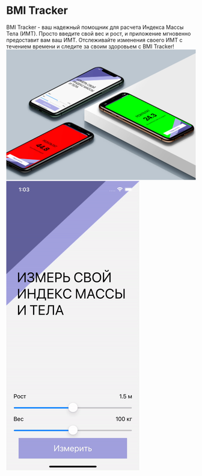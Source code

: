 # BMI Tracker

BMI Tracker - ваш надежный помощник для расчета Индекса Массы Тела (ИМТ). Просто введите свой вес и рост, и приложение мгновенно предоставит вам ваш ИМТ. Отслеживайте изменения своего ИМТ с течением времени и следите за своим здоровьем с BMI Tracker!
![Alt Text](https://github.com/sattarov-t/bmi-calculator/blob/main/app_mock.jpg?raw=true)
![Alt Text](https://github.com/sattarov-t/bmi-calculator/blob/main/app_screen.gif?raw=true)
